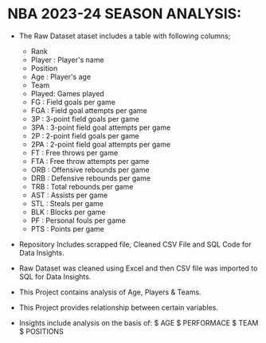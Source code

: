# NBA 2023-24 SEASON ANALYSIS:

- The Raw Dataset ataset includes a table with following columns;
  * Rank
  * Player : Player's name
  * Position
  * Age : Player's age
  * Team
  * Played: Games played
  * FG : Field goals per game
  * FGA : Field goal attempts per game
  * 3P : 3-point field goals per game
  * 3PA : 3-point field goal attempts per game
  * 2P : 2-point field goals per game
  * 2PA : 2-point field goal attempts per game
  * FT : Free throws per game
  * FTA : Free throw attempts per game
  * ORB : Offensive rebounds per game
  * DRB : Defensive rebounds per game
  * TRB : Total rebounds per game
  * AST : Assists per game
  * STL : Steals per game
  * BLK : Blocks per game
  * PF : Personal fouls per game
  * PTS : Points per game

- Repository Includes scrapped file, Cleaned CSV File and SQL Code for Data Insights.
- Raw Dataset was cleaned using Excel and then CSV file was imported to SQL for Data Insights.
- This Project contains analysis of Age, Players & Teams.
- This Project provides relationship between certain variables.
- Insights include analysis on the basis of:
  $ AGE
  $ PERFORMACE
  $ TEAM
  $ POSITIONS

